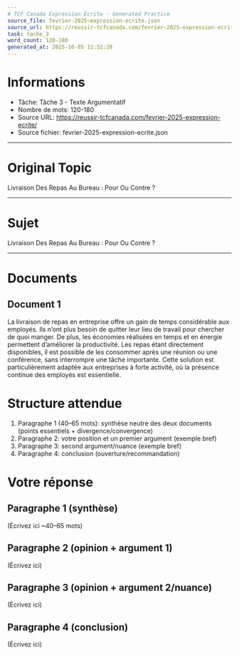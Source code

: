 ```yaml
---
# TCF Canada Expression Écrite - Generated Practice
source_file: fevrier-2025-expression-ecrite.json
source_url: https://reussir-tcfcanada.com/fevrier-2025-expression-ecrite/
task: tache_3
word_count: 120-180
generated_at: 2025-10-05 11:52:28
---
```


# Informations
- Tâche: Tâche 3 - Texte Argumentatif
- Nombre de mots: 120-180
- Source URL: https://reussir-tcfcanada.com/fevrier-2025-expression-ecrite/
- Source fichier: fevrier-2025-expression-ecrite.json

---

# Original Topic
Livraison Des Repas Au Bureau : Pour Ou Contre ?

---

# Sujet
Livraison Des Repas Au Bureau : Pour Ou Contre ?

---
# Documents
## Document 1
La livraison de repas en entreprise offre un gain de temps considérable aux employés. Ils n’ont plus besoin de quitter leur lieu de travail pour chercher de quoi manger. De plus, les économies réalisées en temps et en énergie permettent d’améliorer la productivité. Les repas étant directement disponibles, il est possible de les consommer après une réunion ou une conférence, sans interrompre une tâche importante. Cette solution est particulièrement adaptée aux entreprises à forte activité, où la présence continue des employés est essentielle.

# Structure attendue
1) Paragraphe 1 (40–65 mots): synthèse neutre des deux documents (points essentiels + divergence/convergence)
2) Paragraphe 2: votre position et un premier argument (exemple bref)
3) Paragraphe 3: second argument/nuance (exemple bref)
4) Paragraphe 4: conclusion (ouverture/recommandation)

# Votre réponse
## Paragraphe 1 (synthèse)
(Écrivez ici ~40–65 mots)

## Paragraphe 2 (opinion + argument 1)
(Écrivez ici)

## Paragraphe 3 (opinion + argument 2/nuance)
(Écrivez ici)

## Paragraphe 4 (conclusion)
(Écrivez ici)
